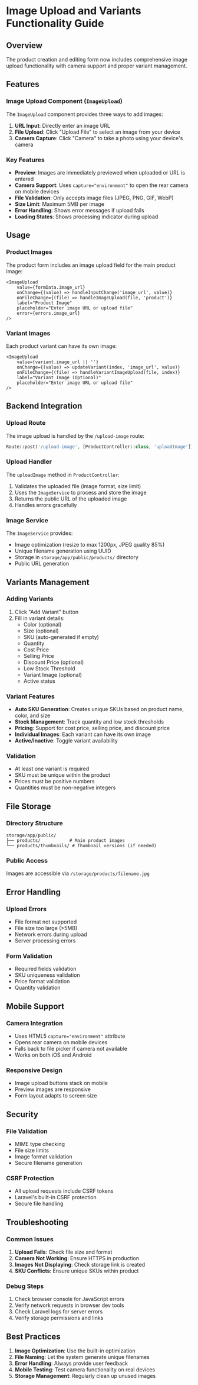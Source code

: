 # Image Upload and Variants Functionality Guide

## Overview

The product creation and editing form now includes comprehensive image upload functionality with camera support and proper variant management.

## Features

### Image Upload Component (`ImageUpload`)

The `ImageUpload` component provides three ways to add images:

1. **URL Input**: Directly enter an image URL
2. **File Upload**: Click "Upload File" to select an image from your device
3. **Camera Capture**: Click "Camera" to take a photo using your device's camera

### Key Features

- **Preview**: Images are immediately previewed when uploaded or URL is entered
- **Camera Support**: Uses `capture="environment"` to open the rear camera on mobile devices
- **File Validation**: Only accepts image files (JPEG, PNG, GIF, WebP)
- **Size Limit**: Maximum 5MB per image
- **Error Handling**: Shows error messages if upload fails
- **Loading States**: Shows processing indicator during upload

## Usage

### Product Images

The product form includes an image upload field for the main product image:

```tsx
<ImageUpload
    value={formData.image_url}
    onChange={(value) => handleInputChange('image_url', value)}
    onFileChange={(file) => handleImageUpload(file, 'product')}
    label="Product Image"
    placeholder="Enter image URL or upload file"
    error={errors.image_url}
/>
```

### Variant Images

Each product variant can have its own image:

```tsx
<ImageUpload
    value={variant.image_url || ''}
    onChange={(value) => updateVariant(index, 'image_url', value)}
    onFileChange={(file) => handleVariantImageUpload(file, index)}
    label="Variant Image (Optional)"
    placeholder="Enter image URL or upload file"
/>
```

## Backend Integration

### Upload Route

The image upload is handled by the `/upload-image` route:

```php
Route::post('/upload-image', [ProductController::class, 'uploadImage'])->name('upload.image');
```

### Upload Handler

The `uploadImage` method in `ProductController`:

1. Validates the uploaded file (image format, size limit)
2. Uses the `ImageService` to process and store the image
3. Returns the public URL of the uploaded image
4. Handles errors gracefully

### Image Service

The `ImageService` provides:

- Image optimization (resize to max 1200px, JPEG quality 85%)
- Unique filename generation using UUID
- Storage in `storage/app/public/products/` directory
- Public URL generation

## Variants Management

### Adding Variants

1. Click "Add Variant" button
2. Fill in variant details:
    - Color (optional)
    - Size (optional)
    - SKU (auto-generated if empty)
    - Quantity
    - Cost Price
    - Selling Price
    - Discount Price (optional)
    - Low Stock Threshold
    - Variant Image (optional)
    - Active status

### Variant Features

- **Auto SKU Generation**: Creates unique SKUs based on product name, color, and size
- **Stock Management**: Track quantity and low stock thresholds
- **Pricing**: Support for cost price, selling price, and discount price
- **Individual Images**: Each variant can have its own image
- **Active/Inactive**: Toggle variant availability

### Validation

- At least one variant is required
- SKU must be unique within the product
- Prices must be positive numbers
- Quantities must be non-negative integers

## File Storage

### Directory Structure

```
storage/app/public/
├── products/           # Main product images
└── products/thumbnails/ # Thumbnail versions (if needed)
```

### Public Access

Images are accessible via `/storage/products/filename.jpg`

## Error Handling

### Upload Errors

- File format not supported
- File size too large (>5MB)
- Network errors during upload
- Server processing errors

### Form Validation

- Required fields validation
- SKU uniqueness validation
- Price format validation
- Quantity validation

## Mobile Support

### Camera Integration

- Uses HTML5 `capture="environment"` attribute
- Opens rear camera on mobile devices
- Falls back to file picker if camera not available
- Works on both iOS and Android

### Responsive Design

- Image upload buttons stack on mobile
- Preview images are responsive
- Form layout adapts to screen size

## Security

### File Validation

- MIME type checking
- File size limits
- Image format validation
- Secure filename generation

### CSRF Protection

- All upload requests include CSRF tokens
- Laravel's built-in CSRF protection
- Secure file handling

## Troubleshooting

### Common Issues

1. **Upload Fails**: Check file size and format
2. **Camera Not Working**: Ensure HTTPS in production
3. **Images Not Displaying**: Check storage link is created
4. **SKU Conflicts**: Ensure unique SKUs within product

### Debug Steps

1. Check browser console for JavaScript errors
2. Verify network requests in browser dev tools
3. Check Laravel logs for server errors
4. Verify storage permissions and links

## Best Practices

1. **Image Optimization**: Use the built-in optimization
2. **File Naming**: Let the system generate unique filenames
3. **Error Handling**: Always provide user feedback
4. **Mobile Testing**: Test camera functionality on real devices
5. **Storage Management**: Regularly clean up unused images
